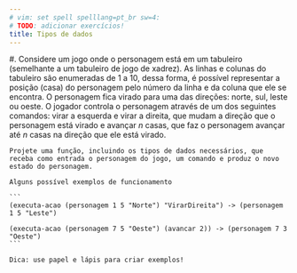 ```yaml
---
# vim: set spell spelllang=pt_br sw=4:
# TODO: adicionar exercícios!
title: Tipos de dados
---
```


#.  Considere um jogo onde o personagem está em um tabuleiro (semelhante a um tabuleiro de jogo de xadrez). As linhas e colunas do tabuleiro são enumeradas de 1 a 10, dessa forma, é possível representar a posição (casa) do personagem pelo número da linha e da coluna que ele se encontra. O personagem fica virado para uma das direções: norte, sul, leste ou oeste. O jogador controla o personagem através de um dos seguintes comandos: virar a esquerda e virar a direita, que mudam a direção que o personagem está virado e avançar $n$ casas, que faz o personagem avançar até $n$ casas na direção que ele está virado.

    Projete uma função, incluindo os tipos de dados necessários, que receba como entrada o personagem do jogo, um comando e produz o novo estado do personagem.

    Alguns possível exemplos de funcionamento

    ```
    (executa-acao (personagem 1 5 "Norte") "VirarDireita") -> (personagem 1 5 "Leste")

    (executa-acao (personagem 7 5 "Oeste") (avancar 2)) -> (personagem 7 3 "Oeste")
    ```

    Dica: use papel e lápis para criar exemplos!
